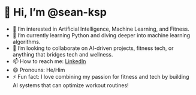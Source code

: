 # 👋 Hi, I’m @sean-ksp

- 👀 I’m interested in Artificial Intelligence, Machine Learning, and Fitness.
- 🌱 I’m currently learning Python and diving deeper into machine learning algorithms.
- 💞️ I’m looking to collaborate on AI-driven projects, fitness tech, or anything that bridges tech and wellness.
- 📫 How to reach me: [LinkedIn](https://www.linkedin.com/in/sean-n-57aa64172/)
- 😄 Pronouns: He/Him
- ⚡ Fun fact: I love combining my passion for fitness and tech by building AI systems that can optimize workout routines!
